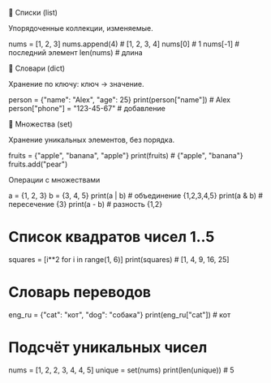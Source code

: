 🔹 Списки (list)

Упорядоченные коллекции, изменяемые.

nums = [1, 2, 3]
nums.append(4)         # [1, 2, 3, 4]
nums[0]                # 1
nums[-1]               # последний элемент
len(nums)              # длина

🔹 Словари (dict)

Хранение по ключу: ключ → значение.

person = {"name": "Alex", "age": 25}
print(person["name"])          # Alex
person["phone"] = "123-45-67"  # добавление

🔹 Множества (set)

Хранение уникальных элементов, без порядка.

fruits = {"apple", "banana", "apple"}
print(fruits)  # {"apple", "banana"}
fruits.add("pear")

Операции с множествами

a = {1, 2, 3}
b = {3, 4, 5}
print(a | b)   # объединение {1,2,3,4,5}
print(a & b)   # пересечение {3}
print(a - b)   # разность {1,2}

# Список квадратов чисел 1..5

squares = [i**2 for i in range(1, 6)]
print(squares)  # [1, 4, 9, 16, 25]

# Словарь переводов

eng_ru = {"cat": "кот", "dog": "собака"}
print(eng_ru["cat"])  # кот

# Подсчёт уникальных чисел

nums = [1, 2, 2, 3, 4, 4, 5]
unique = set(nums)
print(len(unique))  # 5